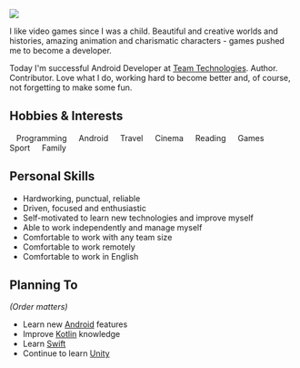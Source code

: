 ![](/assets/images/avatar.png)

I like video games since I was a child. Beautiful and creative worlds and histories, amazing animation and charismatic characters - games pushed me to become a developer.

Today I'm successful Android Developer at [Team Technologies](http://temy.co/). Author. Contributor. Love what I do, working hard to become better and, of course, not forgetting to make some fun.

## Hobbies & Interests

<i style="width:10px; margin-right:12px; color: #74C6BE;" class="fa fa-globe"></i>Programming
<i style="width:10px; margin-left:5px; margin-right:12px; color: #74C6BE;" class="fa fa-android"></i>Android
<i style="width:10px; margin-left:5px; margin-right:12px; color: #74C6BE;" class="fa fa-plane"></i>Travel
<i style="width:10px; margin-left:5px; margin-right:12px; color: #74C6BE;" class="fa fa-video-camera"></i>Cinema
<i style="width:10px; margin-left:5px; margin-right:12px; color: #74C6BE;" class="fa fa-book"></i>Reading
<i style="width:10px; margin-left:5px; margin-right:12px; color: #74C6BE;" class="fa fa-gamepad"></i>Games
<i style="width:12px; margin-left:5px; margin-right:12px; color: #74C6BE;" class="fa fa-bicycle"></i>Sport
<i style="width:10px; margin-left:5px; margin-right:12px; color: #74C6BE;" class="fa fa-home"></i>Family

## Personal Skills

- Hardworking, punctual, reliable
- Driven, focused and enthusiastic
- Self-motivated to learn new technologies and improve myself
- Able to work independently and manage myself
- Comfortable to work with any team size
- Comfortable to work remotely
- Comfortable to work in English

## Planning To

_(Order matters)_

- Learn new [Android](https://developer.android.com/index.html) features
- Improve [Kotlin](https://kotlinlang.org/) knowledge
- Learn [Swift](https://developer.apple.com/swift/)
- Continue to learn [Unity](https://unity3d.com)
